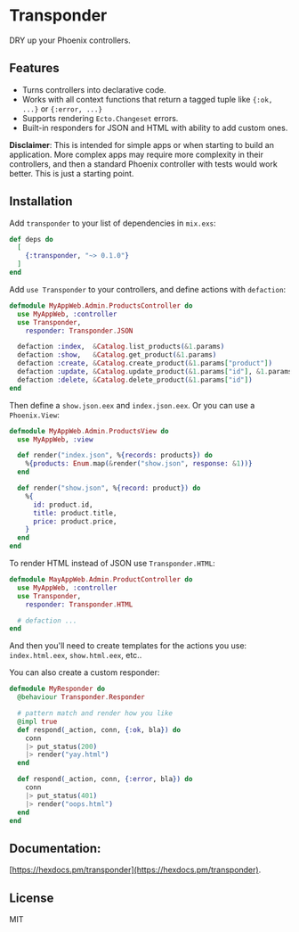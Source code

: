 # Transponder

DRY up your Phoenix controllers.

## Features

- Turns controllers into declarative code.
- Works with all context functions that return a tagged tuple like `{:ok, ...}` or `{:error, ...}`
- Supports rendering `Ecto.Changeset` errors.
- Built-in responders for JSON and HTML with ability to add custom ones.

**Disclaimer**: This is intended for simple apps or when starting to build an application. More complex apps may require more complexity in their controllers, and then a standard Phoenix controller with tests would work better. This is just a starting point.

## Installation

Add `transponder` to your list of dependencies in `mix.exs`:

```elixir
def deps do
  [
    {:transponder, "~> 0.1.0"}
  ]
end
```

Add `use Transponder` to your controllers, and define actions with `defaction`:

```elixir
defmodule MyAppWeb.Admin.ProductsController do
  use MyAppWeb, :controller
  use Transponder,
    responder: Transponder.JSON

  defaction :index,  &Catalog.list_products(&1.params)
  defaction :show,   &Catalog.get_product(&1.params)
  defaction :create, &Catalog.create_product(&1.params["product"])
  defaction :update, &Catalog.update_product(&1.params["id"], &1.params["product"])
  defaction :delete, &Catalog.delete_product(&1.params["id"])
end
```

Then define a `show.json.eex` and `index.json.eex`. Or you can use a `Phoenix.View`:

```elixir
defmodule MyAppWeb.Admin.ProductsView do
  use MyAppWeb, :view

  def render("index.json", %{records: products}) do
    %{products: Enum.map(&render("show.json", response: &1))}
  end

  def render("show.json", %{record: product}) do
    %{
      id: product.id,
      title: product.title,
      price: product.price,
    }
  end
end
```

To render HTML instead of JSON use `Transponder.HTML`:

```elixir
defmodule MayAppWeb.Admin.ProductController do
  use MyAppWeb, :controller
  use Transponder,
    responder: Transponder.HTML

  # defaction ...
end
```

And then you'll need to create templates for the actions you use: `index.html.eex`, `show.html.eex`, etc..

You can also create a custom responder:

```elixir
defmodule MyResponder do
  @behaviour Transponder.Responder

  # pattern match and render how you like
  @impl true
  def respond(_action, conn, {:ok, bla}) do
    conn
    |> put_status(200)
    |> render("yay.html")
  end

  def respond(_action, conn, {:error, bla}) do
    conn
    |> put_status(401)
    |> render("oops.html")
  end
end
```

## Documentation:

[https://hexdocs.pm/transponder](https://hexdocs.pm/transponder).

## License

MIT

